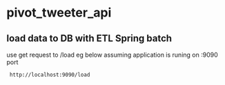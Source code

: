# pivot_tweeter_api

## load data to DB with ETL Spring batch
use get request to /load eg below assuming application is runing on :9090 port
```bash
 http://localhost:9090/load
 ```